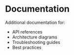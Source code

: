 # Documentation

Additional documentation for:
- API references
- Architecture diagrams
- Troubleshooting guides
- Best practices
